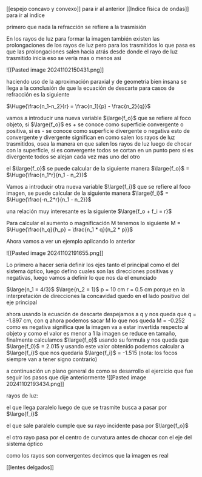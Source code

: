 [[espejo concavo y convexo]] para ir al anterior 
[[Indice física de ondas]] para ir al indice


primero que nada la refracción se refiere a la trasmisión 

En los rayos de luz para formar la imagen también existen las prolongaciones de los rayos de luz pero para los trasmitidos lo que pasa es que las prolongaciones salen hacia atrás desde
donde el rayo de luz trasmitido inicia eso se vería mas o menos asi 

![[Pasted image 20241102150431.png]]

haciendo uso de la aproximación paraxial y de geometria bien insana se llega a la conclusión de que la ecuación de descarte para casos de refracción es la siguiente

$\Huge{\frac{n_1-n_2}{r} = \frac{n_1}{p} - \frac{n_2}{q}}$ 

vamos a introducir una nueva variable $\large{f_o}$ que se refiere al foco objeto, si $\large{f_o}$ es + se conoce como superficie convergente o positiva, si es - se conoce como superficie divergente o negativa 
esto de convergente y divergente significan en como salen los rayos de luz trasmitidos, osea la manera en que salen los rayos de luz luego de chocar con la superficie, si es convergente 
todos se cortan en un punto pero si es divergente todos se alejan cada vez mas uno del otro 

el $\large{f_o}$ se puede calcular de la siguiente manera $\large{f_o}$ = $\Huge{\frac{n_1*r}{n_1 - n_2}}$ 

Vamos a introducir otra nueva variable $\large{f_i}$ que se refiere al foco imagen, se puede calcular de la siguiente manera $\large{f_i}$ = $\Huge{\frac{-n_2*r}{n_1 - n_2}}$ 

una relación muy interesante es la siguiente $\large{f_o + f_i = r}$ 

Para calcular el aumento o magnificación M tenemos lo siguiente M = $\Huge{\frac{h_q}{h_p} = \frac{n_1 * q}{n_2 * p}}$ 


Ahora vamos a ver un ejemplo aplicando lo anterior 

![[Pasted image 20241102191655.png]]

Lo primero a hacer sería definir los ejes tanto el principal como el del sistema óptico, luego defino cuales son las direcciones positivas y negativas, luego vamos a definir lo que nos da 
el enunciado

$\large{n_1 = 4/3}$ 
$\large{n_2 = 1}$ 
p = 10 cm
r = 0.5 cm porque en la interpretación de direcciones la concavidad quedo en el lado positivo del eje principal 

ahora usando la ecuación de descarte despejamos a q y nos queda que q = -1.897 cm, con q ahora podemos sacar M lo que nos queda M = -0.252 como es negativa significa que la imagen
va a estar invertida respecto al objeto y como el valor es menor a 1 la imagen se reduce en tamaño, finalmente calculamos $\large{f_o}$ usando su formula y nos queda que $\large{f_0}$ = 2.015 y usando este 
valor obtenido podemos calcular a $\large{f_i}$ que nos quedaría $\large{f_i}$ = -1.515 (nota: los focos siempre van a tener signo contrario)

a continuación un plano general de como se desarrollo el ejercicio que fue seguir los pasos que dije anteriormente 
![[Pasted image 20241102193434.png]]

rayos de luz:

el que llega paralelo luego de que se trasmite busca a pasar por $\large{f_i}$ 

el que sale paralelo cumple que su rayo incidente pasa por $\large{f_o}$ 

el otro rayo pasa por el centro de curvatura antes de chocar con el eje del sistema óptico 

como los rayos son convergentes decimos que la imagen es real

[[lentes delgados]]
